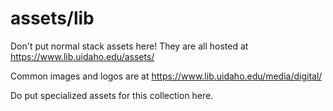 # assets/lib

Don't put normal stack assets here! 
They are all hosted at https://www.lib.uidaho.edu/assets/

Common images and logos are at https://www.lib.uidaho.edu/media/digital/

Do put specialized assets for this collection here.
